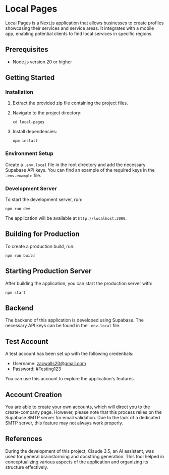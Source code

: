 # Local Pages

Local Pages is a Next.js application that allows businesses to create profiles showcasing their services and service areas. It integrates with a mobile app, enabling potential clients to find local services in specific regions.

## Prerequisites

-   Node.js version 20 or higher

## Getting Started

### Installation

1. Extract the provided zip file containing the project files.

2. Navigate to the project directory:

    ```
    cd local-pages
    ```

3. Install dependencies:
    ```
    npm install
    ```

### Environment Setup

Create a `.env.local` file in the root directory and add the necessary Supabase API keys. You can find an example of the required keys in the `.env.example` file.

### Development Server

To start the development server, run:

```
npm run dev
```

The application will be available at `http://localhost:3000`.

## Building for Production

To create a production build, run:

```
npm run build
```

## Starting Production Server

After building the application, you can start the production server with:

```
npm start
```

## Backend

The backend of this application is developed using Supabase. The necessary API keys can be found in the `.env.local` file.

## Test Account

A test account has been set up with the following credentials:

-   Username: zacwalls20@gmail.com
-   Password: #Testing123

You can use this account to explore the application's features.

## Account Creation

You are able to create your own accounts, which will direct you to the create-company page. However, please note that this process relies on the Supabase SMTP server for email validation. Due to the lack of a dedicated SMTP server, this feature may not always work properly.

## References

During the development of this project, Claude 3.5, an AI assistant, was used for general brainstorming and docstring generation. This tool helped in conceptualizing various aspects of the application and organizing its structure effectively.
